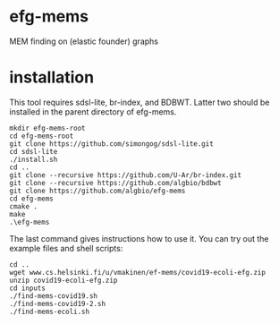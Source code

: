 # efg-mems
MEM finding on (elastic founder) graphs

# installation

This tool requires sdsl-lite, br-index, and BDBWT.
Latter two should be installed in the parent directory of efg-mems.

```
mkdir efg-mems-root
cd efg-mems-root
git clone https://github.com/simongog/sdsl-lite.git
cd sdsl-lite
./install.sh
cd ..
git clone --recursive https://github.com/U-Ar/br-index.git
git clone --recursive https://github.com/algbio/bdbwt
git clone https://github.com/algbio/efg-mems
cd efg-mems
cmake .
make
.\efg-mems
```
The last command gives instructions how to use it.
You can try out the example files and shell scripts:
```
cd ..
wget www.cs.helsinki.fi/u/vmakinen/ef-mems/covid19-ecoli-efg.zip
unzip covid19-ecoli-efg.zip
cd inputs
./find-mems-covid19.sh
./find-mems-covid19-2.sh
./find-mems-ecoli.sh
```
